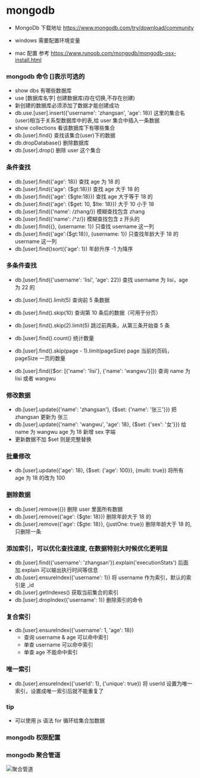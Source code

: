 # mongodb

- MongoDb 下载地址 https://www.mongodb.com/try/download/community

- windows 需要配置环境变量
- mac 配置 参考 https://www.runoob.com/mongodb/mongodb-osx-install.html

### mongodb 命令 []表示可选的

- show dbs 有哪些数据库
- use [数据库名字] 创建数据库(存在切换,不存在创建)
- 新创建的数据库必须添加了数据才能创建成功
- db.use.[user].insert({'username': 'zhangsan', 'age': 18}) 这里的集合名(user)相当于关系型数据库中的表,给 user 集合中插入一条数据
- show collections 看该数据库下有哪些集合
- db.[user].find() 查找该集合(user)下的数据
- db.dropDatabase() 删除数据库
- db.[user].drop() 删除 user 这个集合

### 条件查找

- db.[user].find({'age': 18}) 查找 age 为 18 的
- db.[user].find({'age': {\$gt:18}}) 查找 age 大于 18 的
- db.[user].find({'age': {\$gte:18}}) 查找 age 大于等于 18 的
- db.[user].find({'age': {$get: 10, $lte: 18}}) 大于 10 小于 18
- db.[user].find({'name': /zhang/}) 模糊查找包含 zhang
- db.[user].find({'name': /^z/}) 模糊查找包含 z 开头的
- db.[user].find({}, {username: 1}) 只查找 username 这一列
- db.[user].find({'age':{\$gt:18}}, {username: 1}) 只查找年龄大于 18 的 username 这一列
- db.[user].find()sort({'age': 1}) 年龄升序 -1 为降序

### 多条件查找

- db.[user].find({'username': 'lisi', 'age': 22}) 查找 username 为 lisi，age 为 22 的
- db.[user].find().limit(5) 查询前 5 条数据
- db.[user].find().skip(10) 查询第 10 条后的数据（可用于分页）
- db.[user].find().skip(2).limit(5) 跳过前两条，从第三条开始查 5 条

- db.[user].find().count() 统计数量

- db.[user].find().skip(page - 1).limit(pageSize) page 当前的页码， pageSize 一页的数量

- db.[user].find({\$or: [{'name': 'lisi'}, {'name': 'wangwu'}]}) 查询 name 为 lisi 或者 wangwu

### 修改数据

- db.[user].update({'name': 'zhangsan'}, {\$set: {'name': '张三'}}) 把 zhangsan 更新为 张三
- db.[user].update({'name': 'wangwu', 'age': 18}, {\$set: {'sex': '女'}}) 给 name 为 wangwu age 为 18 新增 sex 字端
- 更新数据不加 \$set 则是完整替换

### 批量修改

- db.[user].update({'age': 18}, {\$set: {'age': 100}}, {multi: true}) 将所有 age 为 18 的改为 100

### 删除数据

- db.[user].remove({}) 删除 user 里面所有数据
- db.[user].remove({'age': {\$gte: 18}}) 删除年龄大于 18 的
- db.[user].remove({'age': {\$gte: 18}}, {justOne: true}) 删除年龄大于 18 的,只删除一条

### 添加索引，可以优化查找速度, 在数据特别大时候优化更明显

- db.[user].find({'username': 'zhangsan'}).explain('executionStats') 后面加.explain 可以输出执行时间等信息
- db.[user].ensureIndex({'username': 1}) 将 username 作为索引，默认的索引是 \_id
- db.[user].getIndexes() 获取当前集合的索引
- db.[user].dropIndex({'username': 1}) 删除索引的命令

### 复合索引

- db.[user].ensureIndex({'username': 1, 'age': 18})
  - 查询 username & age 可以命中索引
  - 单查 username 可以命中索引
  - 单查 age 不能命中索引

### 唯一索引

- db.[user].ensureIndex({'userId': 1}, {'unique': true}) 将 userId 设置为唯一索引，设置成唯一索引后就不能重复了

### tip

- 可以使用 js 语法 for 循环给集合加数据

### mongodb 权限配置

### mongodb 聚合管道

![聚合管道](/img/mongodb01.jpg)
